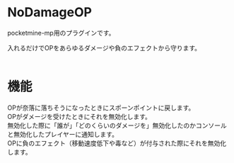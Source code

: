 # NoDamageOP
pocketmine-mp用のプラグインです。<br>

入れるだけでOPをあらゆるダメージや負のエフェクトから守ります。<br><br>
# 機能<br>
OPが奈落に落ちそうになったときにスポーンポイントに戻します。<br>
OPがダメージを受けたときにそれを無効化します。<br>
無効化した際に「誰が」「どのくらいのダメージを」無効化したのかコンソールと無効化したプレイヤーに通知します。<br>
OPに負のエフェクト（移動速度低下や毒など）が付与された際にそれを無効化します。<br>
